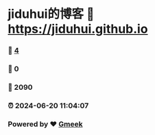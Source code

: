 # jiduhui的博客 :link: https://jiduhui.github.io 
### :page_facing_up: [4](https://jiduhui.github.io/tag.html) 
### :speech_balloon: 0 
### :hibiscus: 2090 
### :alarm_clock: 2024-06-20 11:04:07 
### Powered by :heart: [Gmeek](https://github.com/Meekdai/Gmeek)
